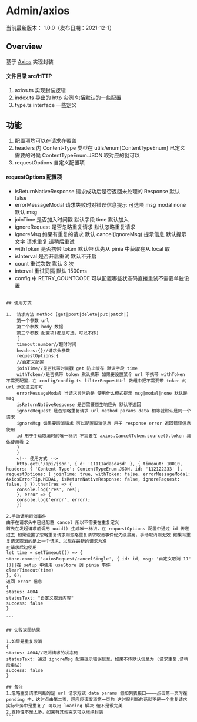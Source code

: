 # Admin/axios

当前最新版本： 1.0.0（发布日期：2021-12-1）

## Overview

基于 [Axios](http://www.axios-js.com/) 实现封装

#### 文件目录 src/HTTP

1. axios.ts 实现封装逻辑
2. index.ts 导出的 http 实例 包括默认的一些配置
3. type.ts interface 一些定义

## 功能

1. 配置项均可以在请求在覆盖
2. headers 内 Content-Type 类型在 utils/enum[ContentTypeEnum] 已定义 需要的时候 ContentTypeEnum.JSON 取对应的就可以
3. requestOptions 自定义配置项

#### requestOptions 配置项

- isReturnNativeResponse 请求成功后是否返回未处理的 Response 默认 false
- errorMessageModal 请求失败时对错误信息提示 可选项 msg modal none 默认 msg
- joinTime 是否加入时间戳 默认字段 time 默认加入
- ignoreRequest 是否忽略重复请求 默认忽略重复请求
- ignoreMsg 如果有重复的请求 默认 cancel(ignoreMsg) 提示信息 默认提示文字 请求重复,请稍后重试
- withToken 是否携带 token 默认带 优先从 pinia 中获取在从 local 取
- isInterval 是否开启重试 默认不开启
- count 重试次数 默认 3 次
- interval 重试间隔 默认 1500ms
- config 中 RETRY_COUNTCODE 可以配置哪些状态码直接重试不需要单独设置

````

## 使用方式

1.  请求方法 method [get|post|delete|put|patch|]
    第一个参数 url
    第二个参数 body 数据
    第三个参数 配置项(都是可选，可以不传)
    {
    timeout:number//超时时间
    headers:{}//请求头参数
    requestOptions:{
    //自定义配置
    joinTime//是否携带时间戳 get 防止缓存 默认字段 time
    withToken//是否携带 token 默认携带 如果要设置某个 url 不携带 withToken 不需要配置，在 config/config.ts filterRequestUrl 数组中把不需要带 token 的 url 添加进去即可
    errorMessageModal 当请求异常的是 使用什么模式提示 msg|modal|none 默认是 msg
    isReturnNativeResponse 是否需要原生响应头 默认不返回
    ignoreRequest 是否忽略重复请求 url method params data 相等就默认是同一个请求
    ignoreMsg 如果要取消请求 可以配置取消信息 用于 response error 返回错误信息使用
    id 用于手动取消时的唯一标识 不需要在 axios.CancelToken.source().token 具体使用看 2
    }
    }
    <!-- 使用方式 -->
    http.get('/api/json', { d: '11111adasdasd' }, { timeout: 10010, headers: { 'Content-Type': ContentTypeEnum.JSON, id: '112122233' }, requestOptions: { joinTime: true, withToken: false, errorMessageModal: AxiosErrorTip.MODAL, isReturnNativeResponse: false, ignoreRequest: false, } }).then(res => {
    console.log('res', res);
    }, error => {
    console.log('error', error);
    })

2.手动调用取消事件
由于在请求头中已经配置 cancel 所以不需要在重复定义
首先在发起请求前调用 uuid() 生成唯一标识，在 requestOptions 配置中通过 id 传递过去 如果设置了忽略重复请求则忽略重复请求取消事件优先级最高，手动取消则无效 如果有重复请求取消的是上一个请求，以现在最新的请求为准
在请求后边使用
let time = setTimeout(() => {
store.commit('axiosRequest/cancelSingle', { id: id, msg: '自定义取消 11' })||在 setup 中使用 useStore 调 pinia 事件
clearTimeout(time)
}, 0);
返回 error 信息
{
status: 4004
statusText: "自定义取消内容"
success: false
}

```

## 失败返回结果

1.如果是重复取消
{
status: 4004//取消请求的状态码
statusText: 通过 ignoreMsg 配置提示错误信息，如果不传默认信息为 (请求重复,请稍后重试)
success: false
}

## 备注
1.忽略重复请求判断的是 url 请求方式 data params 假如列表接口————点击第一页时在 pending 中，这时点击第二页，理应应该取消第一页的 这时候判断的话就不是一个重复请求 实际业务中是重复了 可以用 loading 解决 但不是很完美
2.支持性不是太多，如果有其他需求可以继续封装
```
````
